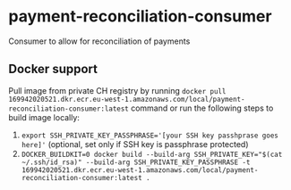 # payment-reconciliation-consumer
Consumer to allow for reconciliation of payments

## Docker support

Pull image from private CH registry by running `docker pull 169942020521.dkr.ecr.eu-west-1.amazonaws.com/local/payment-reconciliation-consumer:latest` command or run the following steps to build image locally:

1. `export SSH_PRIVATE_KEY_PASSPHRASE='[your SSH key passhprase goes here]'` (optional, set only if SSH key is passphrase protected)
2. `DOCKER_BUILDKIT=0 docker build --build-arg SSH_PRIVATE_KEY="$(cat ~/.ssh/id_rsa)" --build-arg SSH_PRIVATE_KEY_PASSPHRASE -t 169942020521.dkr.ecr.eu-west-1.amazonaws.com/local/payment-reconciliation-consumer:latest .`
